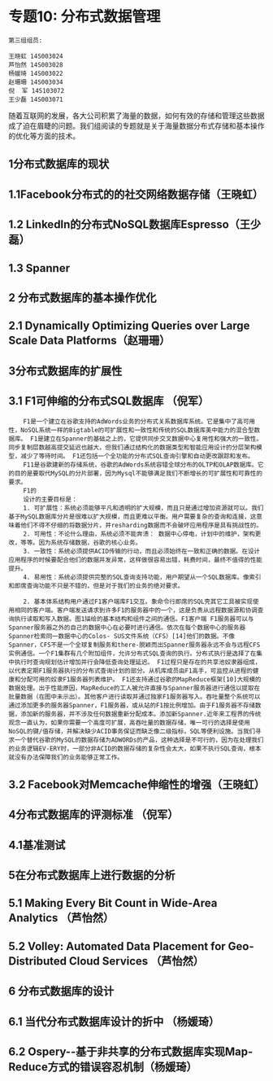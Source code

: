 专题10: 分布式数据管理
==============================
 
    第三组组员:
	
	王晓虹 14S003024
	芦怡然 14S003028
	杨媛琦 14S003022
	赵珊珊 14S003034
	倪  军 14S103072
    王少磊 14S003071 

随着互联网的发展，各大公司积累了海量的数据，如何有效的存储和管理这些数据成了迫在眉睫的问题。我们组阅读的专题就是关于海量数据分布式存储和基本操作的优化等方面的技术。

## 1分布式数据库的现状	
## 1.1Facebook分布式的的社交网络数据存储（王晓虹）
## 1.2 LinkedIn的分布式NoSQL数据库Espresso（王少磊）
## 1.3 Spanner
## 2 分布式数据库的基本操作优化	
## 2.1 Dynamically Optimizing Queries over Large Scale Data Platforms（赵珊珊）
## 3分布式数据库的扩展性	
## 3.1 F1可伸缩的分布式SQL数据库 （倪军）
		F1是一个建立在谷歌支持的AdWords业务的分布式关系数据库系统。它是集中了高可用性，NoSQL系统一样的Bigtable的可扩展性和一致性和传统的SQL数据库美中能力的混合型数据库。 F1是建立在Spanner的基础之上的，它提供同步交叉数据中心复用性和强大的一致性。同步复制层数越高提交延迟也越大，但我们通过结构化的数据类型和智能应用设计的分层架构模型，减少了等待时间。 F1还包括一个全功能的分布式SQL查询引擎和自动更改跟踪和发布。
		F11是谷歌建新的存储系统，谷歌的AdWords系统容错全球分布的OLTP和OLAP数据库。它的目的是要取代MySQL的分片部署，因为Mysql不能够满足我们不断增长的可扩展性和可靠性的要求。
		F1的
		设计的主要目标是：
		1. 可扩展性：系统必须能够平凡和透明的扩大规模，而且只是通过增加资源就可以。我们基于MySQL数据库分片是很难以扩大规模，而且更难以平衡。用户需要复杂的查询和连接，这意味着他们不得不仔细的将数据分片，并resharding数据而不会破坏应用程序是具有挑战性的。
		2. 可用性：不论什么理由，系统必须不能奔溃： 数据中心停电，计划中的维护，架构更改，等等。因为系统存储数据，谷歌的核心业务。 
		3. 一致性：系统必须提供ACID传输的行动，而且必须始终在一致和正确的数据。在设计应用程序的时候要配合他们的数据并发异常，这样做很容易出错，耗费时间，最终不值得的性能提升。
		4. 易用性：系统必须提供完整的SQL查询支持功能，用户期望从一个SQL数据库。像索引和即席查询功能不只是不错的，但是对于我们的业务的绝对要求。

		2. 基本体系结构用户通过F1客户端库F1交互。象命令行即席的SQL壳其它工具被实现使用相同的客户端。客户端发送请求到许多F1的服务器中的一个，这是负责从远程数据源和协调查询执行读取和写入数据。图1描绘的基本结构和组件之间的通信。F1客户端 F1服务器可以与Spanner服务器之外的自己的数据中心在必要时进行通信。依次在每个数据中心的服务器Spanner检索同一数据中心的Colos- SUS文件系统（CFS）[14]他们的数据。不像Spanner，CFS不是一个全球复制服务和there-脱颖而出Spanner服务器永远不会与远程CFS实例通信。一个F1集群有几个附加组件，允许分布式SQL查询的执行。分布式执行是选择了在集中执行时查询规划估计增加并行会降低查询处理延迟。 F1过程只是存在的共享池奴隶器组成，以代表定期F1服务器执行的分布式查询计划的部分。从机库成员由F1高手，可监控从进程的健康和分配可用的奴隶F1服务器列表维护。 F1还支持通过谷歌的MapReduce框架[10]大规模的数据处理。出于性能原因，MapReduce的工人被允许直接与Spanner服务器进行通信以提取在批量数据（在图中未示出）。其他客户进行读取并通过独家F1服务器写入。吞吐量整个系统可以通过添加更多的服务器Spanner，F1服务器，或从站的F1按比例增加。由于F1服务器不存储数据，添加新的服务器，并不涉及任何数据重新分配成本。添加新Spanner.近年来工程界的传统观念一直认为，如果你需要一个高度可扩展，高吞吐量的数据存储，唯一可行的选择是使用NoSQL的键/值存储，并解决缺少ACID事务保证而缺乏像二级指标，SQL等便利设施。当我们寻求一个替代谷歌的MySQL的数据存储为ADWORDs的产品，这种选择是不可行的，因为在处理我们的业务逻辑EV-ERY时，一部分非ACID的数据存储的复杂性会太大，如果不执行SQL查询，根本就没有办法保障我们的业务能够正常工作。
## 3.2 Facebook对Memcache伸缩性的增强（王晓虹）	
## 4分布式数据库的评测标准  （倪军）	
## 4.1基准测试	
## 5在分布式数据库上进行数据的分析
## 5.1 Making Every Bit Count in Wide-Area Analytics （芦怡然）	
## 5.2 Volley: Automated Data Placement for Geo-Distributed Cloud Services （芦怡然）	
## 6 分布式数据库的设计	
## 6.1 当代分布式数据库设计的折中 （杨媛琦）	
## 6.2 Ospery--基于非共享的分布式数据库实现Map-Reduce方式的错误容忍机制（杨媛琦）	
